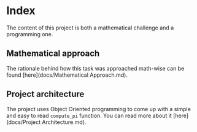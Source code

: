 # Index
The content of this project is both a mathematical challenge and a programming one.

## Mathematical approach
The rationale behind how this task was approached math-wise can be found [here](docs/Mathematical Approach.md).

## Project architecture
The project uses Object Oriented programming to come up with a simple and easy to read `compute_pi` function. You can read more about it [here](docs/Project Architecture.md).
